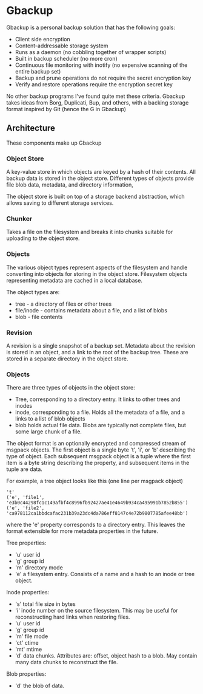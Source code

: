 # Gbackup

Gbackup is a personal backup solution that has the following goals:

* Client side encryption
* Content-addressable storage system
* Runs as a daemon (no cobbling together of wrapper scripts)
* Built in backup scheduler (no more cron)
* Continuous file monitoring with inotify (no expensive scanning of the entire 
backup set)
* Backup and prune operations do not require the secret encryption key
* Verify and restore operations require the encryption secret key

No other backup programs I've found quite met these criteria. Gbackup takes 
ideas from Borg, Duplicati, Bup, and others, with a backing storage format 
inspired by Git (hence the G in Gbackup)

## Architecture

These components make up Gbackup

### Object Store
A key-value store in which objects are keyed by a hash of their contents. All
backup data is stored in the object store. Different types of objects provide
file blob data, metadata, and directory information,

The object store is built on top of a storage backend abstraction, which 
allows saving to different storage services.

### Chunker
Takes a file on the filesystem and breaks it into chunks suitable for 
uploading to the object store.

### Objects

The various object types represent aspects of the filesystem and handle 
converting into objects for storing in the object store. Filesystem objects 
representing metadata are cached in a local database.

The object types are:
* tree - a directory of files or other trees
* file/inode - contains metadata about a file, and a list of blobs
* blob - file contents

### Revision

A revision is a single snapshot of a backup set. Metadata about the revision 
is stored in an object, and a link to the root of the backup tree. These are 
stored in a separate directory in the object store. 

### Objects

There are three types of objects in the object store:
* Tree, corresponding to a directory entry. It links to other trees and inodes
* inode, corresponding to a file. Holds all the metadata of a file, and a links
  to a list of blob objects
* blob holds actual file data. Blobs are typically not complete files, but some
  large chunk of a file.
  
The object format is an optionally encrypted and compressed stream of msgpack
objects. The first object is a single byte 't', 'i', or 'b' describing the type
of object.
Each subsequent msgpack object is a tuple where the first item is a byte string
describing the property, and subsequent items in the tuple are data.

For example, a tree object looks like this (one line per msgpack object)
```
't'
('e', 'file1', 'e3b0c44298fc1c149afbf4c8996fb92427ae41e4649b934ca495991b7852b855')
('e', 'file2', 'ca978112ca1bbdcafac231b39a23dc4da786eff8147c4e72b9807785afee48bb')
```
where the 'e' property corresponds to a directory entry. This leaves the format
extensible for more metadata properties in the future.

Tree properties:
* 'u' user id
* 'g' group id
* 'm' directory mode
* 'e' a filesystem entry. Consists of a name and a hash to an inode or tree object.

Inode properties:
* 's' total file size in bytes
* 'i' inode number on the source filesystem. This may be useful for reconstructing
  hard links when restoring files.
* 'u' user id
* 'g' group id
* 'm' file mode
* 'ct' ctime
* 'mt' mtime
* 'd' data chunks. Attributes are: offset, object hash to a blob. May contain many
  data chunks to reconstruct the file.

Blob properties:
* 'd' the blob of data.